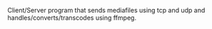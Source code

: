 Client/Server program that sends mediafiles using tcp and udp and handles/converts/transcodes using ffmpeg.

